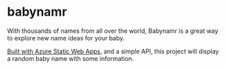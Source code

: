 # babynamr

With thousands of names from all over the world, Babynamr is a great way to explore new name ideas for your baby.

[Built with Azure Static Web Apps](https://docs.microsoft.com/en-us/azure/static-web-apps/), and a simple API, this project will display a random baby name with some information.